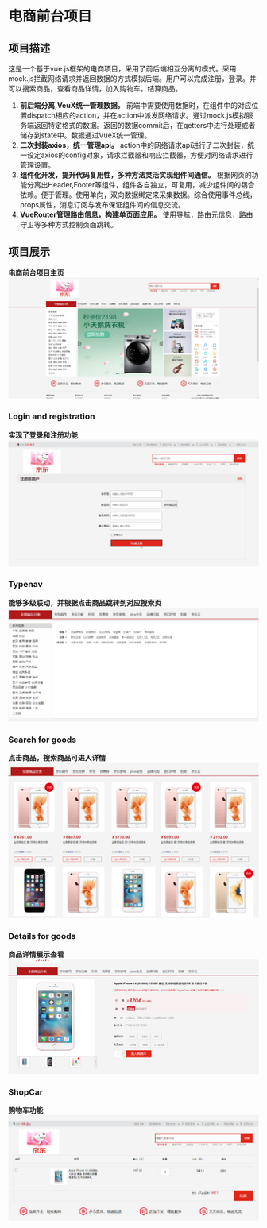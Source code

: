 # 电商前台项目
## 项目描述
这是一个基于vue.js框架的电商项目，采用了前后端相互分离的模式。采用mock.js拦截网络请求并返回数据的方式模拟后端。用户可以完成注册，登录。并可以搜索商品，查看商品详情，加入购物车。结算商品。

1. **前后端分离,VeuX统一管理数据。** 前端中需要使用数据时，在组件中的对应位置dispatch相应的action，并在action中派发网络请求。通过mock.js模拟服务端返回特定格式的数据。返回的数据commit后，在getters中进行处理或者储存到state中。数据通过VueX统一管理。
2. **二次封装axios，统一管理api。** action中的网络请求api进行了二次封装，统一设定axios的config对象，请求拦截器和响应拦截器，方便对网络请求进行管理设置。
3. **组件化开发，提升代码复用性，多种方法灵活实现组件间通信。** 根据网页的功能分离出Header,Footer等组件，组件各自独立，可复用，减少组件间的耦合依赖。便于管理。使用单向，双向数据绑定来采集数据。综合使用事件总线，props属性，消息订阅与发布保证组件间的信息交流。
4. **VueRouter管理路由信息，构建单页面应用。** 使用导航，路由元信息，路由守卫等多种方式控制页面跳转。

## 项目展示
**电商前台项目主页**
![Screenshot](./rm_images/show2.png)

### Login and registration
**实现了登录和注册功能**
![Screenshot](./rm_images/login.gif)

### Typenav
**能够多级联动，并根据点击商品跳转到对应搜索页**
![Screenshot](./rm_images/show3.png)

### Search for goods
**点击商品，搜索商品可进入详情**
![Screenshot](./rm_images/show4.png)

### Details for goods
**商品详情展示查看**
![Screenshot](./rm_images/show5.png)

### ShopCar
**购物车功能**
![Screenshot](./rm_images/show6.png)

